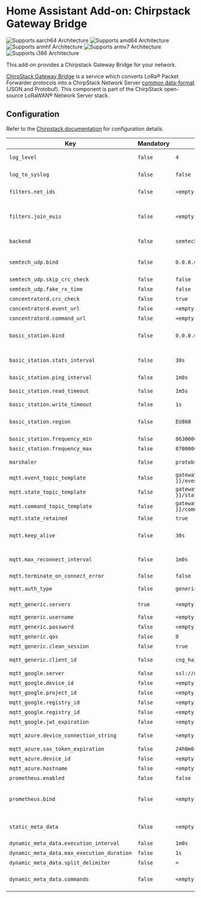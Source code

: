 # Home Assistant Add-on: Chirpstack Gateway Bridge

![Supports aarch64 Architecture][aarch64-shield] ![Supports amd64 Architecture][amd64-shield] ![Supports armhf Architecture][armhf-shield] ![Supports armv7 Architecture][armv7-shield] ![Supports i386 Architecture][i386-shield]

This add-on provides a Chirpstack Gateway Bridge for your network.

[ChirpStack Gateway Bridge][gateway-bridge] is a service which converts LoRa® Packet Forwarder protocols into a ChirpStack Network Server [common data-format][common-data-format] (JSON and Protobuf). This component is part of the ChirpStack open-source LoRaWAN® Network Server stack.

## Configuration
Refer to the [Chirpstack documentation](https://www.chirpstack.io/gateway-bridge/install/config/) for configuration details.

| Key | Mandatory | Default value | Description |
| --- | --- | --- | ---- |
| `log_level` | `false` | `4` | debug=5, info=4, warning=3, error=2, fatal=1, panic=0 |
| `log_to_syslog` | `false` | `false` | When set to `true`, log messages are being written to syslog. |
| `filters.net_ids` | `false` | `<empty string>` | Filter LoRaWAN frames. Comma-separated string, ex '000000,000001' |
| `filters.join_euis` | `false` | `<empty string>` | JoinEUI ranges to be used to filter join-requests. Comma-separated string, ex '["0000000000000000", "00000000000000ff"],["000000000000ff00", "000000000000ffff"]' |
| `backend` | `false` | `semtech_udp` | Gateway backend configuration. Valid options are `semtech_udp`, `concentratord` or `basic_station`. |
| `semtech_udp.bind` | `false` | `0.0.0.0:1700` | ip:port to bind the UDP listener to. Ex. `0.0.0.0:1700`. Bind port must always be `1700`, you can map the external port in the port-mapping. |
| `semtech_udp.skip_crc_check` | `false` | `false` | Skip the CRC status-check of received packets. |
| `semtech_udp.fake_rx_time` | `false` | `false` | Fake RX timestamp. |
| `concentratord.crc_check` | `false` | `true` | Check for CRC OK. |
| `concentratord.event_url` | `false` | `<empty string>` | Event API URL. |
| `concentratord.command_url` | `false` | `<empty string>` | Command API URL. |
| `basic_station.bind` | `false` | `0.0.0.0:3001` | ip:port to bind the Websocket listener to. Ex. `:3001`. Bind port must always be `3001`, you can map the external port in the port-mapping. |
| `basic_station.stats_interval` | `false` | `30s` | This defines the interval in which the ChirpStack Gateway Bridge forwards the uplink / downlink statistics. |
| `basic_station.ping_interval` | `false` | `1m0s` | Ping interval. |
| `basic_station.read_timeout` | `false` | `1m5s` | This interval must be greater than the configured ping interval. |
| `basic_station.write_timeout` | `false` | `1s` | Write timeout. |
| `basic_station.region` | `false` | `EU868` | Please refer to the LoRaWAN Regional Parameters specification for the complete list of common region names. |
| `basic_station.frequency_min` | `false` | `863000000` | Minimal frequency (Hz). Ex `863000000` |
| `basic_station.frequency_max` | `false` | `870000000` | Maximum frequency (Hz). Ex. `870000000` |
| `marshaler` | `false` | `protobuf` | This defines how the MQTT payloads are encoded. Valid options are `protobuf` or `json`. |
| `mqtt.event_topic_template` | `false` | `gateway/{{ .GatewayID }}/event/{{ .EventType }}` | Event topic template. |
| `mqtt.state_topic_template` | `false` | `gateway/{{ .GatewayID }}/state/{{ .StateType }}` | State topic template. |
| `mqtt.command_topic_template` | `false` | `gateway/{{ .GatewayID }}/command/#` | Command topic template. |
| `mqtt.state_retained` | `false` | `true` | State retained. |
| `mqtt.keep_alive` | `false` | `30s` | Keep alive will set the amount of time (in seconds) that the client should wait before sending a PING request to the broker. |
| `mqtt.max_reconnect_interval` | `false` | `1m0s` | Maximum interval that will be waited between reconnection attempts when connection is lost. Ex. `1m0s` |
| `mqtt.terminate_on_connect_error` | `false` | `false` | Terminate on connect error. |
| `mqtt.auth_type` | `false` | `generic` | Valid options are `generic`, `gcp_cloud_iot_core` or `azure_iot_hub` |
| `mqtt_generic.servers` | `true` | `<empty string>` | Comma separated list of server-urls. Ex `tcp://127.0.0.1:1883` |
| `mqtt_generic.username` | `false` | `<empty string>` | Connect with the given username. |
| `mqtt_generic.password` | `false` | `<empty string>` | Connect with the given password. |
| `mqtt_generic.qos` | `false` | `0` | Quality of service level. Valid options are `0`, `1` or `2`. |
| `mqtt_generic.clean_session` | `false` | `true` | Clean session. |
| `mqtt_generic.client_id` | `false` | `cng_ha_addon` | Set the client id to be used by this client when connecting to the MQTT broker. |
| `mqtt_google.server` | `false` | `ssl://mqtt.googleapis.com:8883` | MQTT server. Ex. `ssl://mqtt.googleapis.com:8883` |
| `mqtt_google.device_id` | `false` | `<empty string>` | Google Cloud IoT Core Device id. |
| `mqtt_google.project_id` | `false` | `<empty string>` | Google Cloud project id. |
| `mqtt_google.registry_id` | `false` | `<empty string>` | Google Cloud region. |
| `mqtt_google.registry_id` | `false` | `<empty string>` | Google Cloud IoT registry id. |
| `mqtt_google.jwt_expiration` | `false` | `<empty string>` | JWT token expiration time. Ex. `24h0m0s` |
| `mqtt_azure.device_connection_string` | `false` | `<empty string>` | Device connection string (symmetric key authentication). |
| `mqtt_azure.sas_token_expiration` | `false` | `24h0m0s` | Token expiration (symmetric key authentication). |
| `mqtt_azure.device_id` | `false` | `<empty string>` | Device ID (X.509 authentication). |
| `mqtt_azure.hostname` | `false` | `<empty string>` | IoT Hub hostname (X.509 authentication). |
| `prometheus.enabled` | `false` | `false` | Expose Prometheus metrics endpoint. |
| `prometheus.bind` | `false` | `<empty string>` | The ip:port to bind the Prometheus metrics server to for serving the metrics endpoint. Bind port must always be `9090`, you can map the external port in the port-mapping. |
| `static_meta_data` | `false` | `<empty string>` | Static comma separated list of key (string) / value (string) meta-data. Ex. `serial_number="A1B21234",ha_version="2021.10.6"` |
| `dynamic_meta_data.execution_interval` | `false` | `1m0s` | Execution interval of the commands. Ex. `1m0s` |
| `dynamic_meta_data.max_execution_duration` | `false` | `1s` | Max. execution duration. Ex. `1s` |
| `dynamic_meta_data.split_delimiter` | `false` | `=` | Split delimiter. Ex. `=` |
| `dynamic_meta_data.commands` | `false` | `<empty string>` | Comma separated list of commands to execute. Ex. `temperature="/opt/gateway-temperature/gateway-temperature.sh` |

[aarch64-shield]: https://img.shields.io/badge/aarch64-yes-green.svg
[amd64-shield]: https://img.shields.io/badge/amd64-yes-green.svg
[armhf-shield]: https://img.shields.io/badge/armhf-yes-green.svg
[armv7-shield]: https://img.shields.io/badge/armv7-yes-green.svg
[i386-shield]: https://img.shields.io/badge/i386-yes-green.svg
[gateway-bridge]: https://www.chirpstack.io/gateway-bridge/
[common-data-format]: https://github.com/brocaar/chirpstack-api/blob/master/protobuf/gw/gw.proto
